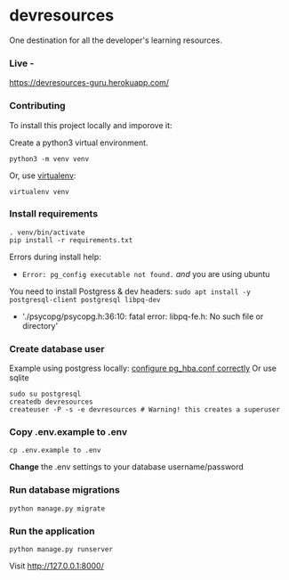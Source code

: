 # devresources
One destination for all the developer's learning resources.

### Live -
https://devresources-guru.herokuapp.com/

### Contributing

To install this project locally and imporove it:

Create a python3 virtual environment.

```
python3 -m venv venv
```

Or, use [virtualenv](https://virtualenv.pypa.io/en/latest/installation.html):

```
virtualenv venv
```

### Install requirements

```
. venv/bin/activate
pip install -r requirements.txt
```

Errors during install help:

- `Error: pg_config executable not found.` *and* you are using ubuntu

You need to install Postgress & dev headers: `sudo apt install -y postgresql-client postgresql libpq-dev`

- './psycopg/psycopg.h:36:10: fatal error: libpq-fe.h: No such file or directory'


### Create database user

Example using postgress locally: [configure pg_hba.conf correctly](https://www3.ntu.edu.sg/home/ehchua/programming/sql/PostgreSQL_GetStarted.html#:~:text=To%20test%20the%20password%20login,prompt%20you%20for%20the%20password.) Or use sqlite

```
sudo su postgresql
createdb devresources
createuser -P -s -e devresources # Warning! this creates a superuser
```

### Copy .env.example to .env

```
cp .env.example to .env
```
**Change** the .env settings to your database username/password

### Run database migrations
```
python manage.py migrate
```

### Run the application

```
python manage.py runserver
```

Visit http://127.0.0.1:8000/
